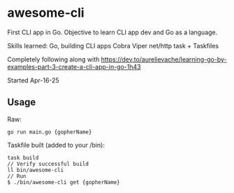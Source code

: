 # awesome-cli
First CLI app in Go. Objective to learn CLI app dev and Go as a language.

Skills learned:
Go, building CLI apps
Cobra
Viper
net/http
task + Taskfiles


Completely following along with https://dev.to/aurelievache/learning-go-by-examples-part-3-create-a-cli-app-in-go-1h43

Started Apr-16-25


## Usage
Raw:
```
go run main.go {gopherName}
```

Taskfile built (added to your /bin):
```
task build
// Verify successful build
ll bin/awesome-cli
// Run
$ ./bin/awesome-cli get {gopherName}
```
